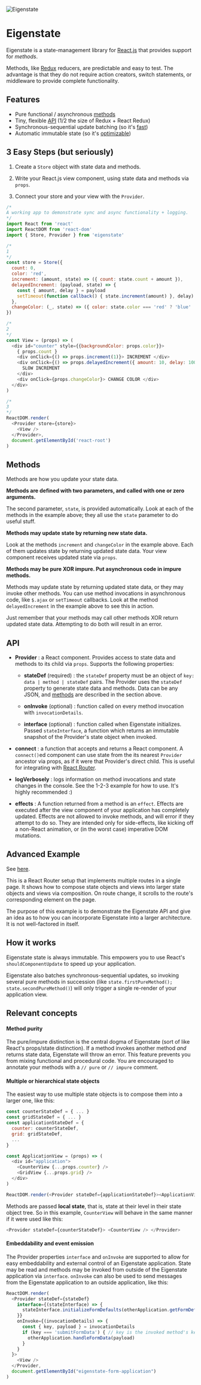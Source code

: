 ![Eigenstate](assets/logo.png)

# Eigenstate

Eigenstate is a state-management library for [React.js](https://facebook.github.io/react/) that provides support for *methods*.

Methods, like [Redux](https://github.com/reactjs/redux) reducers, are predictable and easy to test. The advantage is that they do not require action creators, switch statements, or middleware to provide complete functionality.

## Features

* Pure functional / asynchronous [methods](https://github.com/8balloon/eigenstate#methods)
* Tiny, flexible [API](https://github.com/8balloon/eigenstate#API) (1/2 the size of Redux + React Redux)
* Synchronous-sequential update batching (so it's [fast](https://github.com/8balloon/eigenstate#how-it-works))
* Automatic immutable state (so it's [optimizable](https://github.com/8balloon/eigenstate#how-it-works))

## 3 Easy Steps (but seriously)

1. Create a ```Store``` object with state data and methods.

2. Write your React.js view component, using state data and methods via ```props```.

3. Connect your store and your view with the ```Provider```.

```js
/*
A working app to demonstrate sync and async functionality + logging.
*/
import React from 'react'
import ReactDOM from 'react-dom'
import { Store, Provider } from 'eigenstate'

/*
1
*/
const store = Store({
  count: 0,
  color: 'red',
  increment: (amount, state) => ({ count: state.count + amount }),
  delayedIncrement: (payload, state) => {
    const { amount, delay } = payload
    setTimeout(function callback() { state.increment(amount) }, delay)
  },
  changeColor: (_, state) => ({ color: state.color === 'red' ? 'blue' : 'red' })
})

/*
2
*/
const View = (props) => (
  <div id="counter" style={{backgroundColor: props.color}}>
    { props.count }
    <div onClick={() => props.increment(1)}> INCREMENT </div>
    <div onClick={() => props.delayedIncrement({ amount: 10, delay: 1000 })}>
      SLOW INCREMENT
    </div>
    <div onClick={props.changeColor}> CHANGE COLOR </div>
  </div>
)

/*
3
*/
ReactDOM.render(
  <Provider store={store}>
    <View />
  </Provider>,
  document.getElementById('react-root')  
)
```

## Methods

Methods are how you update your state data.

**Methods are defined with two parameters, and called with one or zero arguments.**

The second parameter, ```state```, is provided automatically. Look at each of the methods in the example above; they all use the ```state``` parameter to do useful stuff.

**Methods may update state by returning new state data.**

Look at the methods ```increment``` and ```changeColor``` in the example above. Each of them updates state by returning updated state data. Your view component receives updated state via ```props```.

**Methods may be pure XOR impure. Put asynchronous code in impure methods.**

Methods may update state by returning updated state data, or they may invoke other methods. You can use method invocations in asynchronous code, like ```$.ajax``` or ```setTimeout``` callbacks. Look at the method ```delayedIncrement``` in the example above to see this in action.

Just remember that your methods may call other methods XOR return updated state data. Attempting to do both will result in an error.

## API

* **Provider** : a React component. Provides access to state data and methods to its child via ```props```. Supports the following properties:

  * **stateDef** (required) : the ```stateDef``` property must be an object of ```key: data | method | stateDef``` pairs. The Provider uses the ```stateDef``` property to generate state data and methods. Data can be any JSON, and [methods](https://github.com/8balloon/eigenstate#methods) are described in the section above.

  * **onInvoke** (optional) : function called on every method invocation with ```invocationDetails```.

  * **interface** (optional) : function called when Eigenstate initializes. Passed ```stateInterface```, a function which returns an immutable snapshot of the Provider's state object when invoked.

* **connect** : a function that accepts and returns a React component. A ```connect()```ed component can use state from the its nearest ```Provider``` ancestor via props, as if it were that Provider's direct child. This is useful for integrating with [React Router](https://github.com/ReactTraining/react-router).

* **logVerbosely** : logs information on method invocations and state changes in the console. See the 1-2-3 example for how to use. It's highly recommended :)

* **effects** : A function returned from a method is an ```effect```. Effects are executed after the view component of your application has completely updated. Effects are not allowed to invoke methods, and will error if they attempt to do so. They are intended only for side-effects, like kicking off a non-React animation, or (in the worst case) imperative DOM mutations.

## Advanced Example

See [here](https://github.com/8balloon/eigenstate/blob/master/test/CompleteExample/index.jsx).

This is a React Router setup that implements multiple routes in a single page.
It shows how to compose state objects and views into larger state objects and views via composition.
On route change, it scrolls to the route's corresponding element on the page.

The purpose of this example is to demonstrate the Eigenstate API and give an idea as to how you can incorporate Eigenstate into a larger architecture. It is not well-factored in itself.

## How it works

Eigenstate state is always immutable. This empowers you to use React's ```shouldComponentUpdate``` to speed up your application.

Eigenstate also batches synchronous-sequential updates, so invoking several pure methods in succession (like ```state.firstPureMethod(); state.secondPureMethod()```) will only trigger a single re-render of your application view.

## Relevant concepts

#### Method purity

The pure/impure distinction is the central dogma of Eigenstate (sort of like React's props/state distinction). If a method invokes another method *and* returns state data, Eigenstate will throw an error. This feature prevents you from mixing functional and procedural code. You are encouraged to annotate your methods with a ```// pure``` or ```// impure``` comment.

#### Multiple or hierarchical state objects

The easiest way to use multiple state objects is to compose them into a larger one, like this:

```js
const counterStateDef = { ... }
const gridStateDef = { ... }
const applicationStateDef = {
  counter: counterStateDef,
  grid: gridStateDef,
  ...
}

const ApplicationView = (props) => (
  <div id="application">
    <CounterView {...props.counter} />
    <GridView {...props.grid} />
  </div>
)

ReactDOM.render(<Provider stateDef={applicationStateDef}><ApplicationView></Provider>, ...)
```

Methods are passed **local state**, that is, state at their level in their state object tree. So in this example, ```CounterView``` will behave in the same manner if it were used like this:

```js
<Provider stateDef={counterStateDef}> <CounterView /> </Provider>
```

#### Embeddability and event emission

The Provider properties ```interface``` and ```onInvoke``` are supported to allow for easy embeddability and external control of an Eigenstate application. State may be read and methods may be invoked from outside of the Eigenstate application via ```interface```. ```onInvoke``` can also be used to send messages from the Eigenstate application to an outside application, like this:

```js
ReactDOM.render(
  <Provider stateDef={stateDef}
    interface={(stateInterface) => {
      stateInterface.initializeFormDefaults(otherApplication.getFormDefaults())
    }}
    onInvoke={(invocationDetails) => {
      const { key, payload } = invocationDetails
      if (key === 'submitFormData') { // key is the invoked method's key
        otherApplication.handleFormData(payload)
      }
    }
  }>
    <View />
  </Provider,
  document.getElementById("eigenstate-form-application")
)
```
